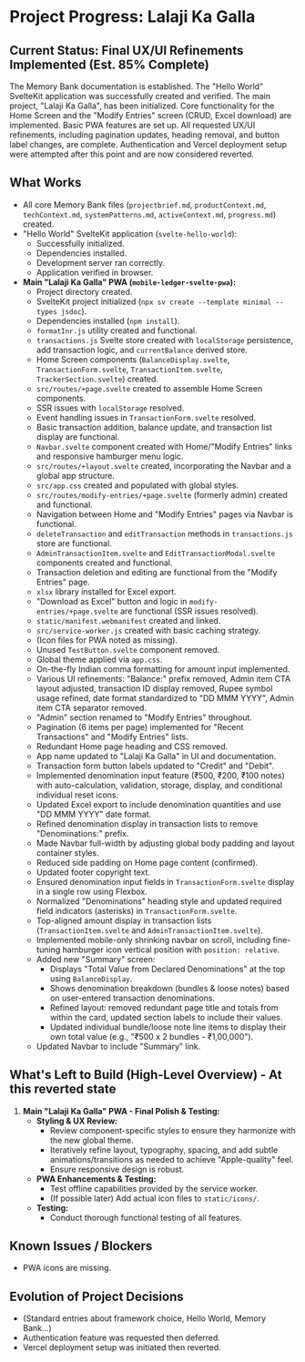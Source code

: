 # Project Progress: Lalaji Ka Galla

## Current Status: Final UX/UI Refinements Implemented (Est. 85% Complete)

The Memory Bank documentation is established. The "Hello World" SvelteKit application was successfully created and verified. The main project, "Lalaji Ka Galla", has been initialized. Core functionality for the Home Screen and the "Modify Entries" screen (CRUD, Excel download) are implemented. Basic PWA features are set up. All requested UX/UI refinements, including pagination updates, heading removal, and button label changes, are complete. Authentication and Vercel deployment setup were attempted after this point and are now considered reverted.

## What Works

*   All core Memory Bank files (`projectbrief.md`, `productContext.md`, `techContext.md`, `systemPatterns.md`, `activeContext.md`, `progress.md`) created.
*   "Hello World" SvelteKit application (`svelte-hello-world`):
    *   Successfully initialized.
    *   Dependencies installed.
    *   Development server ran correctly.
    *   Application verified in browser.
*   **Main "Lalaji Ka Galla" PWA (`mobile-ledger-svelte-pwa`):**
    *   Project directory created.
    *   SvelteKit project initialized (`npx sv create --template minimal --types jsdoc`).
    *   Dependencies installed (`npm install`).
    *   `formatInr.js` utility created and functional.
    *   `transactions.js` Svelte store created with `localStorage` persistence, add transaction logic, and `currentBalance` derived store.
    *   Home Screen components (`BalanceDisplay.svelte`, `TransactionForm.svelte`, `TransactionItem.svelte`, `TrackerSection.svelte`) created.
    *   `src/routes/+page.svelte` created to assemble Home Screen components.
    *   SSR issues with `localStorage` resolved.
    *   Event handling issues in `TransactionForm.svelte` resolved.
    *   Basic transaction addition, balance update, and transaction list display are functional.
    *   `Navbar.svelte` component created with Home/"Modify Entries" links and responsive hamburger menu logic.
    *   `src/routes/+layout.svelte` created, incorporating the Navbar and a global app structure.
    *   `src/app.css` created and populated with global styles.
    *   `src/routes/modify-entries/+page.svelte` (formerly admin) created and functional.
    *   Navigation between Home and "Modify Entries" pages via Navbar is functional.
    *   `deleteTransaction` and `editTransaction` methods in `transactions.js` store are functional.
    *   `AdminTransactionItem.svelte` and `EditTransactionModal.svelte` components created and functional.
    *   Transaction deletion and editing are functional from the "Modify Entries" page.
    *   `xlsx` library installed for Excel export.
    *   "Download as Excel" button and logic in `modify-entries/+page.svelte` are functional (SSR issues resolved).
    *   `static/manifest.webmanifest` created and linked.
    *   `src/service-worker.js` created with basic caching strategy.
    *   (Icon files for PWA noted as missing).
    *   Unused `TestButton.svelte` component removed.
    *   Global theme applied via `app.css`.
    *   On-the-fly Indian comma formatting for amount input implemented.
    *   Various UI refinements: "Balance:" prefix removed, Admin item CTA layout adjusted, transaction ID display removed, Rupee symbol usage refined, date format standardized to "DD MMM YYYY", Admin item CTA separator removed.
    *   "Admin" section renamed to "Modify Entries" throughout.
    *   Pagination (6 items per page) implemented for "Recent Transactions" and "Modify Entries" lists.
    *   Redundant Home page heading and CSS removed.
    *   App name updated to "Lalaji Ka Galla" in UI and documentation.
    *   Transaction form button labels updated to "Credit" and "Debit".
    *   Implemented denomination input feature (₹500, ₹200, ₹100 notes) with auto-calculation, validation, storage, display, and conditional individual reset icons.
    *   Updated Excel export to include denomination quantities and use "DD MMM YYYY" date format.
    *   Refined denomination display in transaction lists to remove "Denominations:" prefix.
    *   Made Navbar full-width by adjusting global body padding and layout container styles.
    *   Reduced side padding on Home page content (confirmed).
    *   Updated footer copyright text.
    *   Ensured denomination input fields in `TransactionForm.svelte` display in a single row using Flexbox.
    *   Normalized "Denominations" heading style and updated required field indicators (asterisks) in `TransactionForm.svelte`.
    *   Top-aligned amount display in transaction lists (`TransactionItem.svelte` and `AdminTransactionItem.svelte`).
    *   Implemented mobile-only shrinking navbar on scroll, including fine-tuning hamburger icon vertical position with `position: relative`.
    *   Added new "Summary" screen:
        *   Displays "Total Value from Declared Denominations" at the top using `BalanceDisplay`.
        *   Shows denomination breakdown (bundles & loose notes) based on user-entered transaction denominations.
        *   Refined layout: removed redundant page title and totals from within the card, updated section labels to include their values.
        *   Updated individual bundle/loose note line items to display their own total value (e.g., "₹500 x 2 bundles - ₹1,00,000").
    *   Updated Navbar to include "Summary" link.

## What's Left to Build (High-Level Overview) - At this reverted state

1.  **Main "Lalaji Ka Galla" PWA - Final Polish & Testing:**
    *   **Styling & UX Review:**
        *   Review component-specific styles to ensure they harmonize with the new global theme.
        *   Iteratively refine layout, typography, spacing, and add subtle animations/transitions as needed to achieve "Apple-quality" feel.
        *   Ensure responsive design is robust.
    *   **PWA Enhancements & Testing:**
        *   Test offline capabilities provided by the service worker.
        *   (If possible later) Add actual icon files to `static/icons/`.
    *   **Testing:**
        *   Conduct thorough functional testing of all features.

## Known Issues / Blockers
*   PWA icons are missing.

## Evolution of Project Decisions
*   (Standard entries about framework choice, Hello World, Memory Bank...)
*   Authentication feature was requested then deferred.
*   Vercel deployment setup was initiated then reverted.
